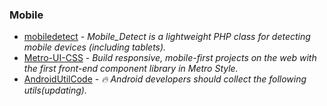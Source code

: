 ### Mobile

- [mobiledetect](https://github.com/serbanghita/Mobile-Detect) - _Mobile_Detect is a lightweight PHP class for detecting mobile devices (including tablets)._
- [Metro-UI-CSS](https://github.com/olton/Metro-UI-CSS) - _Build responsive, mobile-first projects on the web with the first front-end component library in Metro Style._
- [AndroidUtilCode](https://github.com/Blankj/AndroidUtilCode) - _🔥 Android developers should collect the following utils(updating)._
